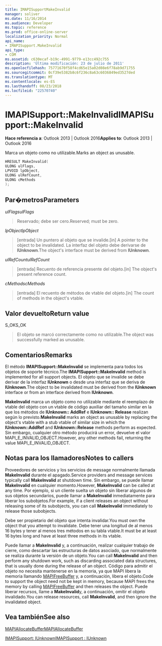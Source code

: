 ```yaml
---
title: IMAPISupportMakeInvalid
manager: soliver
ms.date: 11/16/2014
ms.audience: Developer
ms.topic: reference
ms.prod: office-online-server
localization_priority: Normal
api_name:
- IMAPISupport.MakeInvalid
api_type:
- COM
ms.assetid: c630ecaf-b19c-4991-9779-e13cc492c755
description: 'Última modificación: 23 de julio de 2011'
ms.openlocfilehash: 75771670f58f4cd65e15a02d08e6f78ab9d71755
ms.sourcegitcommit: 0cf39e5382b8c6f236c8a63c6036849ed3527ded
ms.translationtype: MT
ms.contentlocale: es-ES
ms.lasthandoff: 08/23/2018
ms.locfileid: "22570740"
---
```

# <a name="imapisupportmakeinvalid"></a><span data-ttu-id="e3b06-103">IMAPISupport::MakeInvalid</span><span class="sxs-lookup"><span data-stu-id="e3b06-103">IMAPISupport::MakeInvalid</span></span>

  
  
<span data-ttu-id="e3b06-104">**Hace referencia a**: Outlook 2013 | Outlook 2016</span><span class="sxs-lookup"><span data-stu-id="e3b06-104">**Applies to**: Outlook 2013 | Outlook 2016</span></span> 
  
<span data-ttu-id="e3b06-105">Marca un objeto como no utilizable.</span><span class="sxs-lookup"><span data-stu-id="e3b06-105">Marks an object as unusable.</span></span>
  
```cpp
HRESULT MakeInvalid(
ULONG ulFlags,
LPVOID lpObject,
ULONG ulRefCount,
ULONG cMethods
);
```

## <a name="parameters"></a><span data-ttu-id="e3b06-106">Par�metros</span><span class="sxs-lookup"><span data-stu-id="e3b06-106">Parameters</span></span>

 <span data-ttu-id="e3b06-107">_ulFlags_</span><span class="sxs-lookup"><span data-stu-id="e3b06-107">_ulFlags_</span></span>
  
> <span data-ttu-id="e3b06-108">Reservado; debe ser cero.</span><span class="sxs-lookup"><span data-stu-id="e3b06-108">Reserved; must be zero.</span></span>
    
 <span data-ttu-id="e3b06-109">_lpObject_</span><span class="sxs-lookup"><span data-stu-id="e3b06-109">_lpObject_</span></span>
  
> <span data-ttu-id="e3b06-110">[entrada] Un puntero al objeto que se invalide.</span><span class="sxs-lookup"><span data-stu-id="e3b06-110">[in] A pointer to the object to be invalidated.</span></span> <span data-ttu-id="e3b06-111">La interfaz del objeto debe derivarse de **IUnknown**.</span><span class="sxs-lookup"><span data-stu-id="e3b06-111">The object's interface must be derived from **IUnknown**.</span></span>
    
 <span data-ttu-id="e3b06-112">_ulRefCount_</span><span class="sxs-lookup"><span data-stu-id="e3b06-112">_ulRefCount_</span></span>
  
> <span data-ttu-id="e3b06-113">[entrada] Recuento de referencia presente del objeto.</span><span class="sxs-lookup"><span data-stu-id="e3b06-113">[in] The object's present reference count.</span></span>
    
 <span data-ttu-id="e3b06-114">_cMethods_</span><span class="sxs-lookup"><span data-stu-id="e3b06-114">_cMethods_</span></span>
  
> <span data-ttu-id="e3b06-115">[entrada] El recuento de métodos de vtable del objeto.</span><span class="sxs-lookup"><span data-stu-id="e3b06-115">[in] The count of methods in the object's vtable.</span></span>
    
## <a name="return-value"></a><span data-ttu-id="e3b06-116">Valor devuelto</span><span class="sxs-lookup"><span data-stu-id="e3b06-116">Return value</span></span>

<span data-ttu-id="e3b06-117">S_OK</span><span class="sxs-lookup"><span data-stu-id="e3b06-117">S_OK</span></span> 
  
> <span data-ttu-id="e3b06-118">El objeto se marcó correctamente como no utilizable.</span><span class="sxs-lookup"><span data-stu-id="e3b06-118">The object was successfully marked as unusable.</span></span>
    
## <a name="remarks"></a><span data-ttu-id="e3b06-119">Comentarios</span><span class="sxs-lookup"><span data-stu-id="e3b06-119">Remarks</span></span>

<span data-ttu-id="e3b06-120">El método **IMAPISupport::MakeInvalid** se implementa para todos los objetos de soporte técnico.</span><span class="sxs-lookup"><span data-stu-id="e3b06-120">The **IMAPISupport::MakeInvalid** method is implemented for all support objects.</span></span> <span data-ttu-id="e3b06-121">El objeto que se invalide se debe derivar de la interfaz **IUnknown** o desde una interfaz que se deriva de **IUnknown**.</span><span class="sxs-lookup"><span data-stu-id="e3b06-121">The object to be invalidated must be derived from the **IUnknown** interface or from an interface derived from **IUnknown**.</span></span>
  
 <span data-ttu-id="e3b06-122">**MakeInvalid** marca un objeto como no utilizable mediante el reemplazo de vtable del objeto con un vtable de código auxiliar del tamaño similar en la que los métodos de **IUnknown:: AddRef** e **IUnknown:: Release** realizan según lo previsto.</span><span class="sxs-lookup"><span data-stu-id="e3b06-122">**MakeInvalid** marks an object as unusable by replacing the object's vtable with a stub vtable of similar size in which the **IUnknown::AddRef** and **IUnknown::Release** methods perform as expected.</span></span> <span data-ttu-id="e3b06-123">Sin embargo, cualquier otro método producirá un error, devuelve el valor MAPI_E_INVALID_OBJECT.</span><span class="sxs-lookup"><span data-stu-id="e3b06-123">However, any other methods fail, returning the value MAPI_E_INVALID_OBJECT.</span></span> 
  
## <a name="notes-to-callers"></a><span data-ttu-id="e3b06-124">Notas para los llamadores</span><span class="sxs-lookup"><span data-stu-id="e3b06-124">Notes to callers</span></span>

<span data-ttu-id="e3b06-125">Proveedores de servicios y los servicios de message normalmente llamada **MakeInvalid** durante el apagado.</span><span class="sxs-lookup"><span data-stu-id="e3b06-125">Service providers and message services typically call **MakeInvalid** at shutdown time.</span></span> <span data-ttu-id="e3b06-126">Sin embargo, se puede llamar **MakeInvalid** en cualquier momento.</span><span class="sxs-lookup"><span data-stu-id="e3b06-126">However, **MakeInvalid** can be called at any time.</span></span> <span data-ttu-id="e3b06-127">Por ejemplo, si un cliente suelta un objeto sin liberar algunos de sus objetos secundarios, puede llamar a **MakeInvalid** inmediatamente para liberar los subobjetos.</span><span class="sxs-lookup"><span data-stu-id="e3b06-127">For example, if a client releases an object without releasing some of its subobjects, you can call **MakeInvalid** immediately to release those subobjects.</span></span> 
  
<span data-ttu-id="e3b06-128">Debe ser propietario del objeto que intenta invalidar.</span><span class="sxs-lookup"><span data-stu-id="e3b06-128">You must own the object that you attempt to invalidate.</span></span> <span data-ttu-id="e3b06-129">Debe tener una longitud de al menos 16 bytes y tener al menos tres métodos en su tabla vtable.</span><span class="sxs-lookup"><span data-stu-id="e3b06-129">It must be at least 16 bytes long and have at least three methods in its vtable.</span></span> 
  
<span data-ttu-id="e3b06-130">Puede llamar a **MakeInvalid** y, a continuación, realizar cualquier trabajo de cierre, como descartar las estructuras de datos asociado, que normalmente se realiza durante la versión de un objeto.</span><span class="sxs-lookup"><span data-stu-id="e3b06-130">You can call **MakeInvalid** and then perform any shutdown work, such as discarding associated data structures, that is usually done during the release of an object.</span></span> <span data-ttu-id="e3b06-131">Código para admitir el objeto no necesita mantenerse en la memoria, ya que MAPI libera la memoria llamando [MAPIFreeBuffer](mapifreebuffer.md) y, a continuación, libera el objeto.</span><span class="sxs-lookup"><span data-stu-id="e3b06-131">Code to support the object need not be kept in memory, because MAPI frees the memory by calling [MAPIFreeBuffer](mapifreebuffer.md) and then releases the object.</span></span> <span data-ttu-id="e3b06-132">Puede liberar recursos, llame a **MakeInvalid**y, a continuación, omitir el objeto invalidado.</span><span class="sxs-lookup"><span data-stu-id="e3b06-132">You can release resources, call **MakeInvalid**, and then ignore the invalidated object.</span></span> 
  
## <a name="see-also"></a><span data-ttu-id="e3b06-133">Vea también</span><span class="sxs-lookup"><span data-stu-id="e3b06-133">See also</span></span>



[<span data-ttu-id="e3b06-134">MAPIAllocateBuffer</span><span class="sxs-lookup"><span data-stu-id="e3b06-134">MAPIAllocateBuffer</span></span>](mapiallocatebuffer.md)
  
[<span data-ttu-id="e3b06-135">IMAPISupport: IUnknown</span><span class="sxs-lookup"><span data-stu-id="e3b06-135">IMAPISupport : IUnknown</span></span>](imapisupportiunknown.md)

